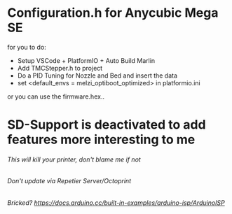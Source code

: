# **Configuration.h for Anycubic Mega SE**

for you to do:

* Setup VSCode + PlatformIO + Auto Build Marlin
* Add TMCStepper.h to project
* Do a PID Tuning for Nozzle and Bed and insert the data 
* set <default_envs = melzi_optiboot_optimized> in platformio.ini 

or you can use the firmware.hex..

# SD-Support is deactivated to add features more interesting to me

###### *This will kill your printer, don't blame me if not*

###### Don't update via Repetier Server/Octoprint

###### Bricked? https://docs.arduino.cc/built-in-examples/arduino-isp/ArduinoISP
